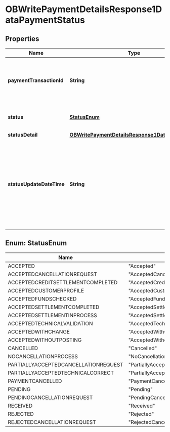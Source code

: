 
# OBWritePaymentDetailsResponse1DataPaymentStatus

## Properties
Name | Type | Description | Notes
------------ | ------------- | ------------- | -------------
**paymentTransactionId** | **String** | Unique identifier for the transaction within an servicing institution. This identifier is both unique and immutable. | 
**status** | [**StatusEnum**](#StatusEnum) | Status of a transfe, as assigned by the transaction administrator. | 
**statusDetail** | [**OBWritePaymentDetailsResponse1DataStatusDetail**](OBWritePaymentDetailsResponse1DataStatusDetail.md) |  |  [optional]
**statusUpdateDateTime** | **String** | Date and time at which the status was assigned to the transfer.All dates in the JSON payloads are represented in ISO 8601 date-time format.  All date-time fields in responses must include the timezone. An example is below: 2017-04-05T10:43:07+00:00 | 


<a name="StatusEnum"></a>
## Enum: StatusEnum
Name | Value
---- | -----
ACCEPTED | &quot;Accepted&quot;
ACCEPTEDCANCELLATIONREQUEST | &quot;AcceptedCancellationRequest&quot;
ACCEPTEDCREDITSETTLEMENTCOMPLETED | &quot;AcceptedCreditSettlementCompleted&quot;
ACCEPTEDCUSTOMERPROFILE | &quot;AcceptedCustomerProfile&quot;
ACCEPTEDFUNDSCHECKED | &quot;AcceptedFundsChecked&quot;
ACCEPTEDSETTLEMENTCOMPLETED | &quot;AcceptedSettlementCompleted&quot;
ACCEPTEDSETTLEMENTINPROCESS | &quot;AcceptedSettlementInProcess&quot;
ACCEPTEDTECHNICALVALIDATION | &quot;AcceptedTechnicalValidation&quot;
ACCEPTEDWITHCHANGE | &quot;AcceptedWithChange&quot;
ACCEPTEDWITHOUTPOSTING | &quot;AcceptedWithoutPosting&quot;
CANCELLED | &quot;Cancelled&quot;
NOCANCELLATIONPROCESS | &quot;NoCancellationProcess&quot;
PARTIALLYACCEPTEDCANCELLATIONREQUEST | &quot;PartiallyAcceptedCancellationRequest&quot;
PARTIALLYACCEPTEDTECHNICALCORRECT | &quot;PartiallyAcceptedTechnicalCorrect&quot;
PAYMENTCANCELLED | &quot;PaymentCancelled&quot;
PENDING | &quot;Pending&quot;
PENDINGCANCELLATIONREQUEST | &quot;PendingCancellationRequest&quot;
RECEIVED | &quot;Received&quot;
REJECTED | &quot;Rejected&quot;
REJECTEDCANCELLATIONREQUEST | &quot;RejectedCancellationRequest&quot;



